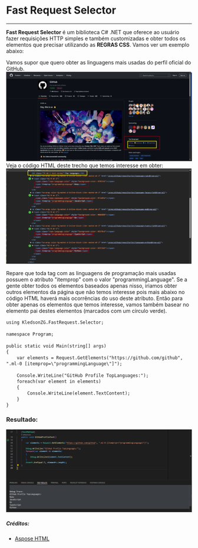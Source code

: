 # Fast Request Selector
----------
<b>Fast Request Selector</b> é um biblioteca C# .NET que oferece ao usuário fazer requisições HTTP simples e também customizadas e obter todos os elementos que precisar utilizando as <b>REGRAS CSS</b>.
Vamos ver um exemplo abaixo:

Vamos supor que quero obter as linguagens mais usadas do perfil oficial do GitHub.
![alt](https://raw.githubusercontent.com/kledsonzg/FastRequestSelector/refs/heads/main/img/Captura%20de%20tela%202025-01-19%20140345.png)
Veja o código HTML deste trecho que temos interesse em obter:
![alt](https://raw.githubusercontent.com/kledsonzg/FastRequestSelector/refs/heads/main/img/Captura%20de%20tela%202025-01-19%20142649.png)

Repare que toda tag com as linguagens de programação mais usadas possuem o atributo "itemprop" com o valor "programmingLanguage".
Se a gente obter todos os elementos baseados apenas nisso, iriamos obter outros elementos da página que não temos interesse pois mais abaixo no código HTML haverá mais ocorrências do uso deste atributo. Então para obter apenas os elementos que temos interesse, vamos também basear no elemento pai destes elementos (marcados com um círculo verde).


```// Utilizando a classe estática "Request".
using KledsonZG.FastRequest.Selector;

namespace Program;

public static void Main(string[] args)
{
    var elements = Request.GetElements("https://github.com/github", ".ml-0 [itemprop=\"programmingLanguage\"]");

    Console.WriteLine("GitHub Profile TopLanguages:");
    foreach(var element in elements)
    {
        Console.WriteLine(element.TextContent);
    }
}
```

### Resultado:
![alt](https://raw.githubusercontent.com/kledsonzg/FastRequestSelector/refs/heads/main/img/Captura%20de%20tela%202025-01-19%20142112.png)

##### Créditos:
- [Aspose HTML](https://docs.aspose.com/html/net/)

